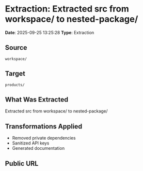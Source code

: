 # Extraction: Extracted src from workspace/ to nested-package/

**Date**: 2025-09-25 13:25:28
**Type**: Extraction

## Source
`workspace/`

## Target
`products/`

## What Was Extracted
Extracted src from workspace/ to nested-package/

## Transformations Applied
- Removed private dependencies
- Sanitized API keys
- Generated documentation

## Public URL

